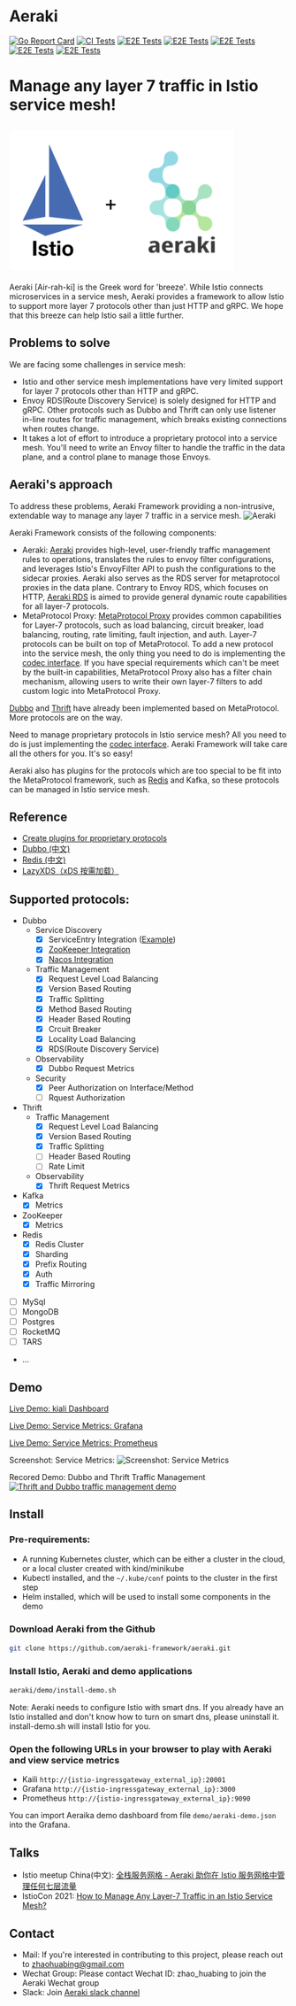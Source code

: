 # Aeraki

[![Go Report Card](https://goreportcard.com/badge/github.com/aeraki-framework/aeraki)](https://goreportcard.com/report/github.com/aeraki-framework/aeraki)
[![CI Tests](https://github.com/aeraki-framework/aeraki/workflows/ci/badge.svg?branch=master)](https://github.com/aeraki-framework/aeraki/actions?query=branch%3Amaster+event%3Apush+workflow%3A%22ci%22)
[![E2E Tests](https://github.com/aeraki-framework/aeraki/workflows/e2e-metaprotocol/badge.svg?branch=master)](https://github.com/aeraki-framework/aeraki/actions?query=branch%3Amaster+event%3Apush+workflow%3A%22e2e-metaprotocol%22)
[![E2E Tests](https://github.com/aeraki-framework/aeraki/workflows/e2e-dubbo/badge.svg?branch=master)](https://github.com/aeraki-framework/aeraki/actions?query=branch%3Amaster+event%3Apush+workflow%3A%22e2e-dubbo%22)
[![E2E Tests](https://github.com/aeraki-framework/aeraki/workflows/e2e-thrift/badge.svg?branch=master)](https://github.com/aeraki-framework/aeraki/actions?query=branch%3Amaster+event%3Apush+workflow%3A%22e2e-thrift%22)
[![E2E Tests](https://github.com/aeraki-framework/aeraki/workflows/e2e-kafka-zookeeper/badge.svg?branch=master)](https://github.com/aeraki-framework/aeraki/actions?query=branch%3Amaster+event%3Apush+workflow%3A%22e2e-kafka-zookeeper%22)
[![E2E Tests](https://github.com/aeraki-framework/aeraki/workflows/e2e-redis/badge.svg?branch=master)](https://github.com/aeraki-framework/aeraki/actions?query=branch%3Amaster+event%3Apush+workflow%3A%22e2e-redis%22)

# Manage **any** layer 7 traffic in Istio service mesh!
![ Aeraki ](https://raw.githubusercontent.com/aeraki-framework/aeraki/master/docs/aeraki&istio.png)
---
Aeraki [Air-rah-ki] is the Greek word for 'breeze'. While Istio connects microservices in a service mesh, Aeraki provides a framework to allow Istio to support more layer 7 protocols other than just HTTP and gRPC. We hope that this breeze can help Istio sail a little further.

## Problems to solve

We are facing some challenges in service mesh:
* Istio and other service mesh implementations have very limited support for layer 7 protocols other than HTTP and gRPC.
* Envoy RDS(Route Discovery Service) is solely designed for HTTP and gRPC. Other protocols such as Dubbo and Thrift
 can only use listener in-line routes for traffic management, which breaks existing connections when routes change.
* It takes a lot of effort to introduce a proprietary protocol into a service mesh. You'll need to write an Envoy
 filter to handle the traffic in the data plane, and a control plane to manage those Envoys.

## Aeraki's approach

To address these problems, Aeraki Framework providing a non-intrusive, extendable way to manage any layer 7 traffic in a service mesh.
![ Aeraki ](https://raw.githubusercontent.com/aeraki-framework/aeraki/master/docs/aeraki-architecture.png)

Aeraki Framework consists of the following components:
* Aeraki: [Aeraki](https://github.com/aeraki-framework/aeraki) provides high-level, user-friendly traffic management rules 
to operations, translates the rules to envoy filter configurations, and leverages Istio's EnvoyFilter API to push the 
configurations to the sidecar proxies. Aeraki also serves as the RDS server for metaprotocol proxies in the data plane. 
Contrary to Envoy RDS, which focuses on HTTP, [Aeraki RDS](https://github.com/aeraki-framework/aeraki/blob/master/docs/metaprotocol.md#traffic-management) is aimed to provide general dynamic route capabilities for
 all layer-7 protocols. 
* MetaProtocol Proxy: [MetaProtocol Proxy](https://github.com/aeraki-framework/meta-protocol-proxy) provides common capabilities for
 Layer-7 protocols, such as load balancing, circuit breaker, load balancing, routing, rate limiting, fault injection, and 
 auth. Layer-7 protocols can be built on top of MetaProtocol. To add a new protocol into the service mesh, the only thing 
 you need to do is implementing the [codec interface](https://github.com/aeraki-framework/meta-protocol-proxy/blob/ac788327239bd794e745ce18b382da858ddf3355/src/meta_protocol_proxy/codec/codec.h#L118). 
 If you have special requirements which can't be meet by the built-in capabilities, MetaProtocol Proxy also has a filter chain mechanism, 
 allowing users to write their own layer-7 filters to add custom logic into MetaProtocol Proxy. 
 
 [Dubbo](https://github.com/aeraki-framework/meta-protocol-proxy/tree/master/src/application_protocols/dubbo) and 
 [Thrift](https://github.com/aeraki-framework/meta-protocol-proxy/tree/master/src/application_protocols/thrift) have
  already been implemented based on MetaProtocol. More protocols are on the way. 
  
  Need to manage proprietary protocols in Istio service mesh? All you need to do is just implementing the
    [codec interface](https://github.com/aeraki-framework/meta-protocol-proxy/blob/ac788327239bd794e745ce18b382da858ddf3355/src/meta_protocol_proxy/codec/codec.h#L118). Aeraki Framework will take care all the others for you. It's so easy!
    
Aeraki also has plugins for the protocols which are too special to be fit into the MetaProtocol framework, such as [Redis](docs/zh/redis.md) and Kafka, so these protocols can be managed in Istio service mesh. 

## Reference
* [Create plugins for proprietary protocols](https://github.com/aeraki-framework/aeraki/blob/master/docs/metaprotocol.md)
* [Dubbo (中文) ](https://github.com/aeraki-framework/dubbo2istio#readme)
* [Redis (中文) ](https://github.com/aeraki-framework/aeraki/blob/master/docs/zh/redis.md)
* [LazyXDS（xDS 按需加载）](https://github.com/aeraki-framework/aeraki/blob/master/lazyxds/README.md)

## Supported protocols:
* Dubbo
  * Service Discovery
    * [x] ServiceEntry Integration ([Example](https://github.com/aeraki-framework/aeraki/blob/master/demo/dubbo/serviceentry.yaml))
    * [x] [ZooKeeper Integration](https://github.com/aeraki-framework/dubbo2istio)
    * [x] [Nacos Integration](https://github.com/aeraki-framework/dubbo2istio)
  * Traffic Management
    * [x] Request Level Load Balancing
    * [x] Version Based Routing
    * [x] Traffic Splitting
    * [x] Method Based Routing
    * [x] Header Based Routing
    * [x] Crcuit Breaker
    * [x] Locality Load Balancing
    * [x] RDS(Route Discovery Service)
  * Observability
    * [x] Dubbo Request Metrics
  * Security 
    * [x] Peer Authorization on Interface/Method
    * [ ] Rquest Authorization
* Thrift
  * Traffic Management
    * [x] Request Level Load Balancing
    * [x] Version Based Routing
    * [x] Traffic Splitting
    * [ ] Header Based Routing
    * [ ] Rate Limit
  * Observability
    * [x] Thrift Request Metrics
* Kafka
  * [x] Metrics
* ZooKeeper
  * [x] Metrics
* Redis
  * [x] Redis Cluster
  * [x] Sharding
  * [x] Prefix Routing
  * [x] Auth
  * [x] Traffic Mirroring
* [ ] MySql
* [ ] MongoDB
* [ ] Postgres
* [ ] RocketMQ
* [ ] TARS
* ...

## Demo

[Live Demo: kiali Dashboard](http://aeraki.zhaohuabing.com:20001/)

[Live Demo: Service Metrics: Grafana](http://aeraki.zhaohuabing.com:3000/d/pgz7wp-Gz/aeraki-demo?orgId=1&refresh=10s&kiosk)

[Live Demo: Service Metrics: Prometheus](http://aeraki.zhaohuabing.com:9090/new/graph?g0.expr=envoy_dubbo_inbound_20880___response_success&g0.tab=0&g0.stacked=1&g0.range_input=1h&g1.expr=envoy_dubbo_outbound_20880__org_apache_dubbo_samples_basic_api_demoservice_request&g1.tab=0&g1.stacked=1&g1.range_input=1h&g2.expr=envoy_thrift_inbound_9090___response&g2.tab=0&g2.stacked=1&g2.range_input=1h&g3.expr=envoy_thrift_outbound_9090__thrift_sample_server_thrift_svc_cluster_local_response_success&g3.tab=0&g3.stacked=1&g3.range_input=1h&g4.expr=envoy_thrift_outbound_9090__thrift_sample_server_thrift_svc_cluster_local_request&g4.tab=0&g4.stacked=1&g4.range_input=1h)

Screenshot: Service Metrics:
![Screenshot: Service Metrics](https://raw.githubusercontent.com/aeraki-framework/aeraki/master/docs/metrics.png)

Recored Demo: Dubbo and Thrift Traffic Management
[![Thrift and Dubbo traffic management demo](http://i3.ytimg.com/vi/vrjp-Yg3Leg/maxresdefault.jpg)](https://www.youtube.com/watch?v=vrjp-Yg3Leg)

## Install

### Pre-requirements:
* A running Kubernetes cluster, which can be either a cluster in the cloud, or a local cluster created with kind/minikube
* Kubectl installed, and the `~/.kube/conf` points to the cluster in the first step
* Helm installed, which will be used to install some components in the demo

### Download Aeraki from the Github
```bash
git clone https://github.com/aeraki-framework/aeraki.git
```

### Install Istio, Aeraki and demo applications
```bash
aeraki/demo/install-demo.sh
```

Note: Aeraki needs to configure Istio with smart dns. If you already have an Istio installed and don't know how to
 turn on smart dns, please uninstall it. install-demo.sh will install Istio for you.

### Open the following URLs in your browser to play with Aeraki and view service metrics
* Kaili `http://{istio-ingressgateway_external_ip}:20001`
* Grafana `http://{istio-ingressgateway_external_ip}:3000`
* Prometheus `http://{istio-ingressgateway_external_ip}:9090`

You can import Aeraika demo dashboard from file `demo/aeraki-demo.json` into the Grafana.

## Talks

* Istio meetup China(中文): [全栈服务网格 - Aeraki 助你在 Istio 服务网格中管理任何七层流量](https://www.youtube.com/watch?v=Bq5T3OR3iTM) 
* IstioCon 2021: [How to Manage Any Layer-7 Traffic in an Istio Service Mesh?](https://www.youtube.com/watch?v=sBS4utF68d8)

## Contact
* Mail: If you're interested in contributing to this project, please reach out to zhaohuabing@gmail.com
* Wechat Group: Please contact Wechat ID: zhao_huabing to join the Aeraki Wechat group
* Slack: Join [Aeraki slack channel](http://aeraki.slack.com/)
